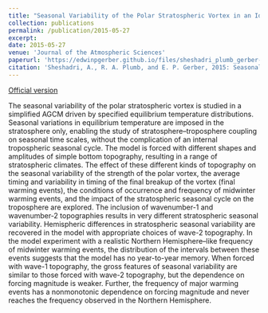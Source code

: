 ```yaml
---
title: "Seasonal Variability of the Polar Stratospheric Vortex in an Idealized AGCM with Varying Tropospheric Wave Forcing"
collection: publications
permalink: /publication/2015-05-27
excerpt: 
date: 2015-05-27
venue: 'Journal of the Atmospheric Sciences'
paperurl: 'https://edwinpgerber.github.io/files/sheshadri_plumb_gerber-JAS-2015.pdf'
citation: 'Sheshadri, A., R. A. Plumb, and E. P. Gerber, 2015: Seasonal Variability of the Polar Stratospheric Vortex in an Idealized AGCM with Varying Tropospheric Wave Forcing. <i>J. Atmos. Sci.</i>, <b>72</b>, 2256–2273, doi:10.1175/JAS-D-14-0191.1.'
---
```


[Official version](https://doi.org/10.1175/JAS-D-14-0191.1)

The seasonal variability of the polar stratospheric vortex is studied in a simplified AGCM driven by specified equilibrium temperature distributions. Seasonal variations in equilibrium temperature are imposed in the stratosphere only, enabling the study of stratosphere–troposphere coupling on seasonal time scales, without the complication of an internal tropospheric seasonal cycle. The model is forced with different shapes and amplitudes of simple bottom topography, resulting in a range of stratospheric climates. The effect of these different kinds of topography on the seasonal variability of the strength of the polar vortex, the average timing and variability in timing of the final breakup of the vortex (final warming events), the conditions of occurrence and frequency of midwinter warming events, and the impact of the stratospheric seasonal cycle on the troposphere are explored. The inclusion of wavenumber-1 and wavenumber-2 topographies results in very different stratospheric seasonal variability. Hemispheric differences in stratospheric seasonal variability are recovered in the model with appropriate choices of wave-2 topography. In the model experiment with a realistic Northern Hemisphere–like frequency of midwinter warming events, the distribution of the intervals between these events suggests that the model has no year-to-year memory. When forced with wave-1 topography, the gross features of seasonal variability are similar to those forced with wave-2 topography, but the dependence on forcing magnitude is weaker. Further, the frequency of major warming events has a nonmonotonic dependence on forcing magnitude and never reaches the frequency observed in the Northern Hemisphere.
